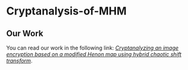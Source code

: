 ﻿# Cryptanalysis-of-MHM
## Our Work
You can read our work in the following link: *[Cryptanalyzing an image encryption based on a modified Henon map using hybrid chaotic shift transform]( https://www.sciencedirect.com/science/article/pii/S105120041930106X)*.
